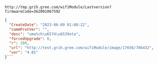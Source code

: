 `http://tmp.grih.gree.com/wifiModule/Lastversion?firmwareCode=362001067592`

```json
{
  "CreateDate": "2023-06-09 01:08:22",
  "commProtVer": "",
  "desc": "umatch\u6574\u6539ota",
  "forcedUpgrade": 0,
  "r": 200,
  "url": "http://test.grih.gree.com/wifiModule/image/17656/786432",
  "ver": "4.01"
}```
